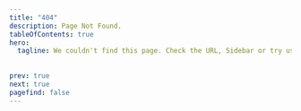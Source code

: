 ```yaml
---
title: "404"
description: Page Not Found.
tableOfContents: true
hero:
  tagline: We couldn't find this page. Check the URL, Sidebar or try using the search bar.
  
      
prev: true
next: true
pagefind: false
---
```

